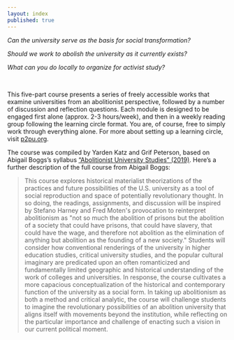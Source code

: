 ```yaml
---
layout: index
published: true
---
```

*Can the university serve as the basis for social transformation?*

*Should we work to abolish the university as it currently exists?*

*What can you do locally to organize for activist study?*

<br>

This five-part course presents a series of freely accessible works that examine universities from an abolitionist perspective, followed by a number of discussion and reflection questions. Each module is designed to be engaged first alone (approx. 2-3 hours/week), and then in a weekly reading group following the learning circle format. You are, of course, free to simply work through everything alone. For more about setting up a learning circle, visit [p2pu.org](https://p2pu.org).

The course was compiled by Yarden Katz and Grif Peterson, based on Abigail Boggs’s syllabus [“Abolitionist University Studies” (2019)](https://www.academia.edu/40213440/Abolitionist_University_Studies_Syllabus_Fall_2019). Here’s a further description of the full course from Abigail Boggs:

> This course explores historical materialist theorizations of the practices and future possibilities of the U.S. university as a tool of social reproduction and space of potentially revolutionary thought. In so doing, the readings, assignments, and discussion will be inspired by Stefano Harney and Fred Moten's provocation to reinterpret abolitionism as "not so much the abolition of prisons but the abolition of a society that could have prisons, that could have slavery, that could have the wage, and therefore not abolition as the elimination of anything but abolition as the founding of a new society." Students will consider how conventional renderings of the university in higher education studies, critical university studies, and the popular cultural imaginary are predicated upon an often romanticized and fundamentally limited geographic and historical understanding of the work of colleges and universities. In response, the course cultivates a more capacious conceptualization of the historical and contemporary function of the university as a social form. In taking up abolitionism as both a method and critical analytic, the course will challenge students to imagine the revolutionary possibilities of an abolition university that aligns itself with movements beyond the institution, while reflecting on the particular importance and challenge of enacting such a vision in our current political moment.
